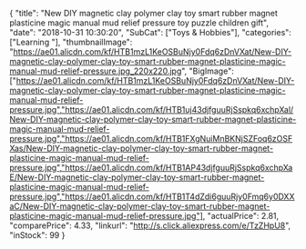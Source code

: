 {
	"title": "New DIY magnetic clay polymer clay toy smart rubber magnet plasticine magic manual mud relief pressure toy puzzle children gift",
	"date": "2018-10-31 10:30:20",
	"SubCat": ["Toys & Hobbies"],
	"categories": ["Learning "],
	"thumbnailImage": "https://ae01.alicdn.com/kf/HTB1mzL1KeOSBuNjy0Fdq6zDnVXat/New-DIY-magnetic-clay-polymer-clay-toy-smart-rubber-magnet-plasticine-magic-manual-mud-relief-pressure.jpg_220x220.jpg",
	"BigImage": ["https://ae01.alicdn.com/kf/HTB1mzL1KeOSBuNjy0Fdq6zDnVXat/New-DIY-magnetic-clay-polymer-clay-toy-smart-rubber-magnet-plasticine-magic-manual-mud-relief-pressure.jpg","https://ae01.alicdn.com/kf/HTB1uj43djfguuRjSspkq6xchpXal/New-DIY-magnetic-clay-polymer-clay-toy-smart-rubber-magnet-plasticine-magic-manual-mud-relief-pressure.jpg","https://ae01.alicdn.com/kf/HTB1FXgNuiMnBKNjSZFoq6zOSFXas/New-DIY-magnetic-clay-polymer-clay-toy-smart-rubber-magnet-plasticine-magic-manual-mud-relief-pressure.jpg","https://ae01.alicdn.com/kf/HTB1AP43djfguuRjSspkq6xchpXaE/New-DIY-magnetic-clay-polymer-clay-toy-smart-rubber-magnet-plasticine-magic-manual-mud-relief-pressure.jpg","https://ae01.alicdn.com/kf/HTB1T4dZdi6guuRjy0Fmq6y0DXXaC/New-DIY-magnetic-clay-polymer-clay-toy-smart-rubber-magnet-plasticine-magic-manual-mud-relief-pressure.jpg"],
	"actualPrice": 2.81,
	"comparePrice": 4.33,
	"linkurl": "http://s.click.aliexpress.com/e/TzZHpU8",
	"inStock": 99
}
